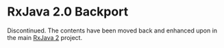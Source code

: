 RxJava 2.0 Backport
==============

Discontinued. The contents have been moved back and enhanced upon in the main [RxJava 2](https://github.com/ReactiveX/RxJava/tree/2.x) project.
